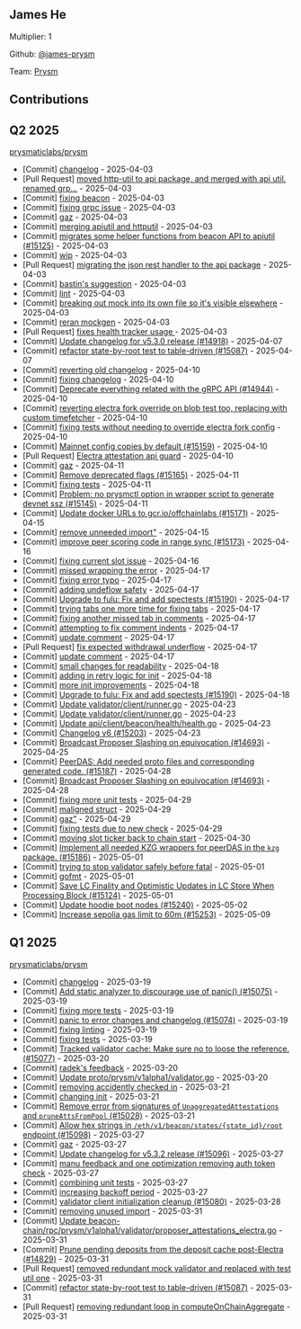 
## James He
Multiplier: 1

Github: [@james-prysm](https://github.com/james-prysm)

Team: [Prysm](https://github.com/Prysmaticlabs/Prysm/pulls?q=author%3Ajames-prysm)

## Contributions

## Q2 2025


[prysmaticlabs/prysm](https://github.com/prysmaticlabs/prysm)
* [Commit] [changelog](https://github.com/prysmaticlabs/prysm/commit/b6e43638a35465f7a93c19834ad1c14790fb5d60) - 2025-04-03
* [Pull Request] [moved http-util to api package, and merged with api util. renamed grp…](https://github.com/prysmaticlabs/prysm/pull/15128) - 2025-04-03
* [Commit] [fixing beacon](https://github.com/prysmaticlabs/prysm/commit/9470fc6e954fdf023e3faeffe6ab3bdfe4dbfba0) - 2025-04-03
* [Commit] [fixing grpc issue](https://github.com/prysmaticlabs/prysm/commit/e88b611aeb68044f7d42490c741e1b47477e6e62) - 2025-04-03
* [Commit] [gaz](https://github.com/prysmaticlabs/prysm/commit/ed5443fab0df03335f6edea63f8e8a92ee6d2f4b) - 2025-04-03
* [Commit] [merging apiutil and httputil](https://github.com/prysmaticlabs/prysm/commit/6168cdc135d9e6f07b8c14983800234cc01e5c0e) - 2025-04-03
* [Commit] [migrates some helper functions from beacon API to apiutil (#15125)](https://github.com/prysmaticlabs/prysm/commit/4a1c627f6fc92e9b0df7eb4c956240b16aa455b8) - 2025-04-03
* [Commit] [wip](https://github.com/prysmaticlabs/prysm/commit/fe2fd9fe676ddfb2cdcf2071c9b25b078fb35f6d) - 2025-04-03
* [Pull Request] [migrating the json rest handler to the api package](https://github.com/prysmaticlabs/prysm/pull/15127) - 2025-04-03
* [Commit] [bastin's suggestion](https://github.com/prysmaticlabs/prysm/commit/db29d4794820e4652226f2ec5610b4a09293cd16) - 2025-04-03
* [Commit] [lint](https://github.com/prysmaticlabs/prysm/commit/faba5a0ad62362cce5d2cda0e6a2986bf2a96c47) - 2025-04-03
* [Commit] [breaking out mock into its own file so it's visible elsewhere](https://github.com/prysmaticlabs/prysm/commit/80461016143cacea87932243d3d240bafe2aef01) - 2025-04-03
* [Commit] [reran mockgen](https://github.com/prysmaticlabs/prysm/commit/d7b5cee44575910a93f3a33c6f9c83695ef50ef2) - 2025-04-03
* [Pull Request] [fixes health tracker usage ](https://github.com/prysmaticlabs/prysm/pull/15126) - 2025-04-03
* [Commit] [Update changelog for v5.3.0 release (#14918)](https://github.com/prysmaticlabs/prysm/commit/66878deb2c902ddaba29f5e8958dee78c1480390) - 2025-04-07
* [Commit] [refactor state-by-root test to table-driven (#15087)](https://github.com/prysmaticlabs/prysm/commit/1b65e000963be3ab6615be861385617e64b95f43) - 2025-04-07
* [Commit] [reverting old changelog](https://github.com/OffchainLabs/prysm/commit/ee564d506789b6f443fa420fc76f30d01dac4e41) - 2025-04-10
* [Commit] [fixing changelog](https://github.com/OffchainLabs/prysm/commit/16af4e15c32ae8dc2c5228c175c97b70a07915b0) - 2025-04-10
* [Commit] [Deprecate everything related with the gRPC API (#14944)](https://github.com/OffchainLabs/prysm/commit/9d1750ce8682af23822350be8d6a3ae1d9d28f9a) - 2025-04-10
* [Commit] [reverting electra fork override on blob test too, replacing with custom timefetcher](https://github.com/OffchainLabs/prysm/commit/ac827ed8ba873b7a8d84936c0979bac1f3cf6e0a) - 2025-04-10
* [Commit] [fixing tests without needing to override electra fork config](https://github.com/OffchainLabs/prysm/commit/7df3c7f0655d9890ad9e6c9d7ae027f711f95c39) - 2025-04-10
* [Commit] [Mainnet config copies by default (#15159)](https://github.com/OffchainLabs/prysm/commit/e20420aa87f4f0182beb1af1c3641d770951efa3) - 2025-04-10
* [Pull Request] [Electra attestation api guard](https://github.com/OffchainLabs/prysm/pull/15161) - 2025-04-10
* [Commit] [gaz](https://github.com/OffchainLabs/prysm/commit/8edd5c9696b26ed4f43e5fd84631b744223cd864) - 2025-04-11
* [Commit] [Remove deprecated flags (#15165)](https://github.com/OffchainLabs/prysm/commit/e6e03c8ac9dfdd416af436bb645699ea03a548de) - 2025-04-11
* [Commit] [fixing tests](https://github.com/OffchainLabs/prysm/commit/1252a2361ffdcbfd5696c455652b6bd538c2a286) - 2025-04-11
* [Commit] [Problem: no prysmctl option in wrapper script to generate devnet ssz (#15145)](https://github.com/OffchainLabs/prysm/commit/ac0ea13dbef4d50799782185b93d00afb99fe26a) - 2025-04-11
* [Commit] [Update docker URLs to gcr.io/offchainlabs (#15171)](https://github.com/OffchainLabs/prysm/commit/215dbb8e406db0f1b6f4eb6744fc2e1e1c5d6ab6) - 2025-04-15
* [Commit] [remove unneeded import"](https://github.com/OffchainLabs/prysm/commit/7bc53ae49f71cbe354a5b9a308bcbae366a8452e) - 2025-04-15
* [Commit] [improve peer scoring code in range sync (#15173)](https://github.com/OffchainLabs/prysm/commit/8418157f8a1e1ff806a048f2ef47984475ba14db) - 2025-04-16
* [Commit] [fixing current slot issue](https://github.com/OffchainLabs/prysm/commit/e0f2d126bd46690f7c7abadee8d8254fb5ab5092) - 2025-04-16
* [Commit] [missed wrapping the error](https://github.com/OffchainLabs/prysm/commit/b8e0fa1174f082eb7c4760727ce7a81b03ea812f) - 2025-04-17
* [Commit] [fixing error typo](https://github.com/OffchainLabs/prysm/commit/b17e4c2415502fe04e08a47c4813900d41e7ae8e) - 2025-04-17
* [Commit] [adding undeflow safety](https://github.com/OffchainLabs/prysm/commit/38733a989e935abc83b6727eeb33bd3afb9fad33) - 2025-04-17
* [Commit] [Upgrade to fulu: Fix and add spectests (#15190)](https://github.com/OffchainLabs/prysm/commit/167f719860547520be79e3141b60fdbd53253089) - 2025-04-17
* [Commit] [trying tabs one more time for fixing tabs](https://github.com/OffchainLabs/prysm/commit/27028f591fb1b171ef00b33c6ed37bc6303c0981) - 2025-04-17
* [Commit] [fixing another missed tab in comments](https://github.com/OffchainLabs/prysm/commit/164f7a76defadec89fc01d1c464f84ae175e0f74) - 2025-04-17
* [Commit] [attempting to fix comment indents](https://github.com/OffchainLabs/prysm/commit/1a932ca415fc3dc4043425f4db5cd039c6dbec32) - 2025-04-17
* [Commit] [update comment](https://github.com/OffchainLabs/prysm/commit/e07da541ac80a28b7fe84b4ff436622cff92b046) - 2025-04-17
* [Pull Request] [fix expected withdrawal underflow](https://github.com/OffchainLabs/prysm/pull/15191) - 2025-04-17
* [Commit] [update comment](https://github.com/OffchainLabs/prysm/commit/dde45d628190fde6887f73209caf7b35ef55e0a4) - 2025-04-17
* [Commit] [small changes for readability](https://github.com/OffchainLabs/prysm/commit/63c438c8dc4fc2dd5f80a89f66d8ed118ee62972) - 2025-04-18
* [Commit] [adding in retry logic for init](https://github.com/OffchainLabs/prysm/commit/83e6f5f351ec8e05e1f1b40138429114bf720a72) - 2025-04-18
* [Commit] [more init improvements](https://github.com/OffchainLabs/prysm/commit/ca0c541d133f4694f2855c04305f68cc9367058f) - 2025-04-18
* [Commit] [Upgrade to fulu: Fix and add spectests (#15190)](https://github.com/OffchainLabs/prysm/commit/167f719860547520be79e3141b60fdbd53253089) - 2025-04-18
* [Commit] [Update validator/client/runner.go](https://github.com/OffchainLabs/prysm/commit/3b04d074f9a5ae3b90ee01f7899be1a00cef71fe) - 2025-04-23
* [Commit] [Update validator/client/runner.go](https://github.com/OffchainLabs/prysm/commit/dce45ffe339dc904ec58a603496b8c7592dd7a0b) - 2025-04-23
* [Commit] [Update api/client/beacon/health/health.go](https://github.com/OffchainLabs/prysm/commit/2870da8c8f8c100b2c3cc04668eb52ecc82e1e31) - 2025-04-23
* [Commit] [Changelog v6 (#15203)](https://github.com/OffchainLabs/prysm/commit/83460c99561d6f3966d17ebf1e3b483cc570dc6f) - 2025-04-23
* [Commit] [Broadcast Proposer Slashing on equivocation (#14693)](https://github.com/OffchainLabs/prysm/commit/7887ebbc4a6b56f1e9c17374214adcf5995b99d7) - 2025-04-25
* [Commit] [PeerDAS: Add needed proto files and corresponding generated code. (#15187)](https://github.com/OffchainLabs/prysm/commit/1298dc3a4602247c39cd1b1e888e0e68258ca577) - 2025-04-28
* [Commit] [Broadcast Proposer Slashing on equivocation (#14693)](https://github.com/OffchainLabs/prysm/commit/7887ebbc4a6b56f1e9c17374214adcf5995b99d7) - 2025-04-28
* [Commit] [fixing more unit tests](https://github.com/OffchainLabs/prysm/commit/e0d344664eddeb9a2b6892f12d91d41afa28ace2) - 2025-04-29
* [Commit] [maligned struct](https://github.com/OffchainLabs/prysm/commit/e69127aef2406f1405f6a4929439be3fd2b8681b) - 2025-04-29
* [Commit] [gaz"](https://github.com/OffchainLabs/prysm/commit/4207d79cfef2bdc4a725d624a222e34d1add6a1a) - 2025-04-29
* [Commit] [fixing tests due to new check](https://github.com/OffchainLabs/prysm/commit/7461968a06af3a18f0a41a908d056c5f36c2979d) - 2025-04-29
* [Commit] [moving slot ticker back to chain start](https://github.com/OffchainLabs/prysm/commit/190b84bf3691a3afa7f495ac876a1d9fdbf8835e) - 2025-04-30
* [Commit] [Implement all needed KZG wrappers for peerDAS in the `kzg` package. (#15186)](https://github.com/OffchainLabs/prysm/commit/ab5505e13e7145b8a5dcedb0b233f68d29bb78df) - 2025-05-01
* [Commit] [trying to stop validator safely before fatal](https://github.com/OffchainLabs/prysm/commit/5be3f3d9fa8f1a00af25ef50606e7ca8cf3f3cca) - 2025-05-01
* [Commit] [gofmt](https://github.com/OffchainLabs/prysm/commit/b700ff2ca414ce3bf7a225e546e5c31504087c95) - 2025-05-01
* [Commit] [Save LC Finality and Optimistic Updates in LC Store When Processing Block (#15124)](https://github.com/OffchainLabs/prysm/commit/c9e870198701292bf18817b6c50bd2d67372f23b) - 2025-05-01
* [Commit] [Update hoodie boot nodes (#15240)](https://github.com/OffchainLabs/prysm/commit/204302a821da57632ec4e2d89126a21f00bd2817) - 2025-05-02
* [Commit] [Increase sepolia gas limit to 60m (#15253)](https://github.com/OffchainLabs/prysm/commit/b4a66a09933007af2ff25a8970daaaf810896038) - 2025-05-09
## Q1 2025

[prysmaticlabs/prysm](https://github.com/prysmaticlabs/prysm)
* [Commit] [changelog](https://github.com/prysmaticlabs/prysm/commit/54ed83472af5443142195995f968654930ffc289) - 2025-03-19
* [Commit] [Add static analyzer to discourage use of panic() (#15075)](https://github.com/prysmaticlabs/prysm/commit/2aa52fb56aa58f02ceb8137ada7d1ec13f4d08cc) - 2025-03-19
* [Commit] [fixing more tests](https://github.com/prysmaticlabs/prysm/commit/e5fb4a4a182ebf000122fec342de85dadd2db2ab) - 2025-03-19
* [Commit] [panic to error changes and changelog (#15074)](https://github.com/prysmaticlabs/prysm/commit/08bfaca42d25c4d5691d9b6e7026405e6503c10f) - 2025-03-19
* [Commit] [fixing linting](https://github.com/prysmaticlabs/prysm/commit/2a0cc00a01b6edda01df46c6627bd94e9193a00f) - 2025-03-19
* [Commit] [fixing tests](https://github.com/prysmaticlabs/prysm/commit/36ddd741ba95ddcb5bd968ff9658aea2f78f7498) - 2025-03-19
* [Commit] [Tracked validator cache: Make sure no to loose the reference. (#15077)](https://github.com/prysmaticlabs/prysm/commit/c73473b59df9aa25883a9856301871f98d31340b) - 2025-03-20
* [Commit] [radek's feedback](https://github.com/prysmaticlabs/prysm/commit/0f51734bbf24283e7010994db47868edc9583cb3) - 2025-03-20
* [Commit] [Update proto/prysm/v1alpha1/validator.go](https://github.com/prysmaticlabs/prysm/commit/2dbe98b735c5b8361f5f7d592482dffef4189803) - 2025-03-20
* [Commit] [removing accidently checked in](https://github.com/prysmaticlabs/prysm/commit/d9865577915466882020d0a2f25c70f2f7897888) - 2025-03-21
* [Commit] [changing init](https://github.com/prysmaticlabs/prysm/commit/98d2cff99c8fe2e8f28495f710361c1c461e0ee1) - 2025-03-21
* [Commit] [Remove error from signatures of `UnaggregatedAttestations` and `pruneAttsFromPool` (#15028)](https://github.com/prysmaticlabs/prysm/commit/15462844f91837932004701759fe29c8f50528a8) - 2025-03-21
* [Commit] [Allow hex strings in `/eth/v1/beacon/states/{state_id}/root` endpoint (#15098)](https://github.com/prysmaticlabs/prysm/commit/e42611ec729cfdb14ab82fc8b269729ea6c9be21) - 2025-03-27
* [Commit] [gaz](https://github.com/prysmaticlabs/prysm/commit/56aeda489c7b2db7418b4108046d54a600550d90) - 2025-03-27
* [Commit] [Update changelog for v5.3.2 release (#15096)](https://github.com/prysmaticlabs/prysm/commit/98b13ea14425b6ab5aad5297ed9fce1e42a0a673) - 2025-03-27
* [Commit] [manu feedback and one optimization removing auth token check](https://github.com/prysmaticlabs/prysm/commit/6e05c79f24e6ff0e42fe884c3e64d8f34b8df40c) - 2025-03-27
* [Commit] [combining unit tests](https://github.com/prysmaticlabs/prysm/commit/d5b5226c3ff0711e8da3c50d300820994819de82) - 2025-03-27
* [Commit] [increasing backoff period](https://github.com/prysmaticlabs/prysm/commit/abf9d92d82e2f4090d75a9c2b406cececaf36d18) - 2025-03-27
* [Commit] [validator client initialization cleanup (#15080)](https://github.com/prysmaticlabs/prysm/commit/e3fb4e86ec851643b747d04e77720d0be7ed0eec) - 2025-03-28
* [Commit] [removing unused import](https://github.com/prysmaticlabs/prysm/commit/a1b2217480affcdfbff645630b4854d42a927e2b) - 2025-03-31
* [Commit] [Update beacon-chain/rpc/prysm/v1alpha1/validator/proposer_attestations_electra.go](https://github.com/prysmaticlabs/prysm/commit/ab74129aa776d74dc2413d2cdb07d7e3e624b5bc) - 2025-03-31
* [Commit] [Prune pending deposits from the deposit cache post-Electra (#14829)](https://github.com/prysmaticlabs/prysm/commit/557c5be4335d7e02dc5a899830cba8323d8ef467) - 2025-03-31
* [Pull Request] [removed redundant mock validator and replaced with test util one](https://github.com/prysmaticlabs/prysm/pull/15111) - 2025-03-31
* [Commit] [refactor state-by-root test to table-driven (#15087)](https://github.com/prysmaticlabs/prysm/commit/1b65e000963be3ab6615be861385617e64b95f43) - 2025-03-31
* [Pull Request] [removing redundant loop in computeOnChainAggregate](https://github.com/prysmaticlabs/prysm/pull/15108) - 2025-03-31
